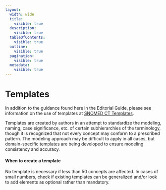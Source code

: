 ```yaml
---
layout:
  width: wide
  title:
    visible: true
  description:
    visible: true
  tableOfContents:
    visible: true
  outline:
    visible: true
  pagination:
    visible: true
  metadata:
    visible: true
---
```


# Templates

In addition to the guidance found here in the Editorial Guide, please see information on the use of templates at [SNOMED CT Templates](https://prod-confluence.ihtsdotools.org/display/SCTEMPLATES).

Templates are created by authors in an attempt to standardize the modeling, naming, case significance, etc. of certain subhierarchies of the terminology, though it is recognized that not every concept may conform to a prescribed pattern. The modeling approach may be difficult to apply in all cases, but domain-specific templates are being developed to ensure modeling consistency and accuracy.

#### When to create a template

No template is necessary if less than 50 concepts are affected. In cases of small numbers, check if existing templates can be generalized and/or look to add elements as optional rather than mandatory.

